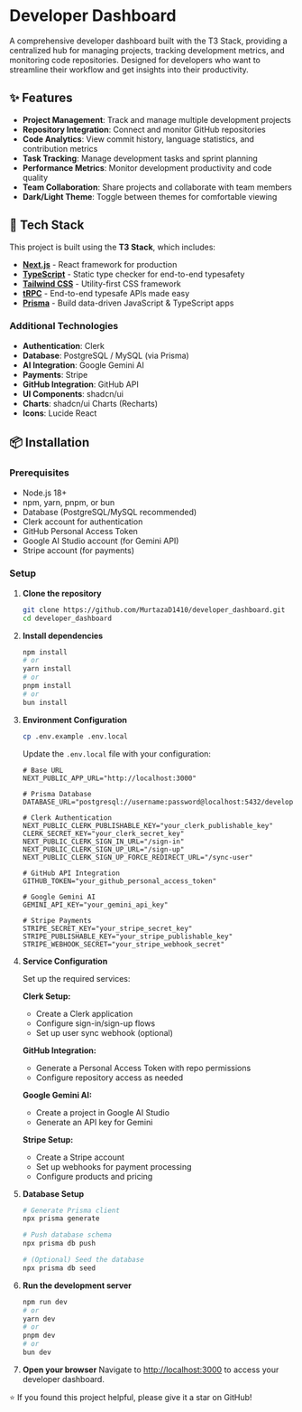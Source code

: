 # Developer Dashboard

A comprehensive developer dashboard built with the T3 Stack, providing a centralized hub for managing projects, tracking development metrics, and monitoring code repositories. Designed for developers who want to streamline their workflow and get insights into their productivity.

## ✨ Features

- **Project Management**: Track and manage multiple development projects
- **Repository Integration**: Connect and monitor GitHub repositories
- **Code Analytics**: View commit history, language statistics, and contribution metrics
- **Task Tracking**: Manage development tasks and sprint planning
- **Performance Metrics**: Monitor development productivity and code quality
- **Team Collaboration**: Share projects and collaborate with team members
- **Dark/Light Theme**: Toggle between themes for comfortable viewing

## 🚀 Tech Stack

This project is built using the **T3 Stack**, which includes:

- **[Next.js](https://nextjs.org)** - React framework for production
- **[TypeScript](https://typescriptlang.org)** - Static type checker for end-to-end typesafety
- **[Tailwind CSS](https://tailwindcss.com)** - Utility-first CSS framework
- **[tRPC](https://trpc.io)** - End-to-end typesafe APIs made easy
- **[Prisma](https://prisma.io)** - Build data-driven JavaScript & TypeScript apps

### Additional Technologies

- **Authentication**: Clerk
- **Database**: PostgreSQL / MySQL (via Prisma)
- **AI Integration**: Google Gemini AI
- **Payments**: Stripe
- **GitHub Integration**: GitHub API
- **UI Components**: shadcn/ui
- **Charts**: shadcn/ui Charts (Recharts)
- **Icons**: Lucide React

## 📦 Installation

### Prerequisites

- Node.js 18+ 
- npm, yarn, pnpm, or bun
- Database (PostgreSQL/MySQL recommended)
- Clerk account for authentication
- GitHub Personal Access Token
- Google AI Studio account (for Gemini API)
- Stripe account (for payments)

### Setup

1. **Clone the repository**
   ```bash
   git clone https://github.com/MurtazaD1410/developer_dashboard.git
   cd developer_dashboard
   ```

2. **Install dependencies**
   ```bash
   npm install
   # or
   yarn install
   # or
   pnpm install
   # or
   bun install
   ```

3. **Environment Configuration**
   ```bash
   cp .env.example .env.local
   ```
   
   Update the `.env.local` file with your configuration:
   ```env
   # Base URL
   NEXT_PUBLIC_APP_URL="http://localhost:3000"
   
   # Prisma Database
   DATABASE_URL="postgresql://username:password@localhost:5432/developer_dashboard"
   
   # Clerk Authentication
   NEXT_PUBLIC_CLERK_PUBLISHABLE_KEY="your_clerk_publishable_key"
   CLERK_SECRET_KEY="your_clerk_secret_key"
   NEXT_PUBLIC_CLERK_SIGN_IN_URL="/sign-in"
   NEXT_PUBLIC_CLERK_SIGN_UP_URL="/sign-up"
   NEXT_PUBLIC_CLERK_SIGN_UP_FORCE_REDIRECT_URL="/sync-user"
   
   # GitHub API Integration
   GITHUB_TOKEN="your_github_personal_access_token"
   
   # Google Gemini AI
   GEMINI_API_KEY="your_gemini_api_key"
   
   # Stripe Payments
   STRIPE_SECRET_KEY="your_stripe_secret_key"
   STRIPE_PUBLISHABLE_KEY="your_stripe_publishable_key"
   STRIPE_WEBHOOK_SECRET="your_stripe_webhook_secret"
   ```

4. **Service Configuration**
   
   Set up the required services:
   
   **Clerk Setup:**
   - Create a Clerk application
   - Configure sign-in/sign-up flows
   - Set up user sync webhook (optional)
   
   **GitHub Integration:**
   - Generate a Personal Access Token with repo permissions
   - Configure repository access as needed
   
   **Google Gemini AI:**
   - Create a project in Google AI Studio
   - Generate an API key for Gemini
   
   **Stripe Setup:**
   - Create a Stripe account
   - Set up webhooks for payment processing
   - Configure products and pricing

5. **Database Setup**
   ```bash
   # Generate Prisma client
   npx prisma generate
   
   # Push database schema
   npx prisma db push
   
   # (Optional) Seed the database
   npx prisma db seed
   ```

6. **Run the development server**
   ```bash
   npm run dev
   # or
   yarn dev
   # or
   pnpm dev
   # or
   bun dev
   ```

7. **Open your browser**
   Navigate to [http://localhost:3000](http://localhost:3000) to access your developer dashboard.

⭐ If you found this project helpful, please give it a star on GitHub!
